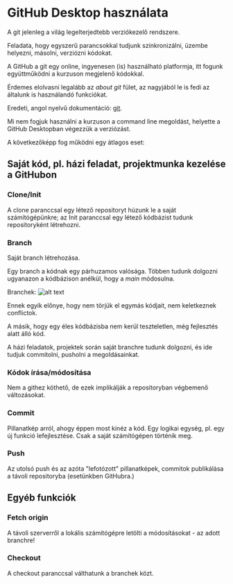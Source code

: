 # GitHub Desktop használata

A git jelenleg a világ legelterjedtebb verziókezelő rendszere.

Feladata, hogy egyszerű parancsokkal tudjunk szinkronizálni, üzembe helyezni, másolni, verziózni kódokat.

A GitHub a git egy online, ingyenesen (is) használható platformja, itt fogunk együttműködni a kurzuson megjelenő kódokkal.

Érdemes elolvasni legalább az _about git_ fület, az nagyjából le is fedi az általunk is használandó funkciókat.

Eredeti, angol nyelvű dokumentáció: [git](https://docs.github.com/en/get-started/using-git/about-git).


Mi nem fogjuk használni a kurzuson a command line megoldást, helyette a GitHub Desktopban végezzük a verziózást.

A következőképp fog működni egy átlagos eset:


## Saját kód, pl. házi feladat, projektmunka kezelése a GitHubon

### Clone/Init
A clone paranccsal egy létező repositoryt húzunk le a saját számítógépünkre; az Init paranccsal egy létező kódbázist tudunk repositoryként létrehozni.


### Branch
Saját branch létrehozása.

Egy branch a kódnak egy párhuzamos valósága. Többen tudunk dolgozni ugyanazon a kódbázison anélkül, hogy a _main_ módosulna.




Branchek:
![alt text](https://www.nobledesktop.com/image/gitresources/git-branches-merge.png)



Ennek egyik előnye, hogy nem törjük el egymás kódjait, nem keletkeznek conflictok.

A másik, hogy egy éles kódbázisba nem kerül teszteletlen, még fejlesztés alatt álló kód.

A házi feladatok, projektek során saját branchre tudunk dolgozni, és ide tudjuk commitolni, pusholni a megoldásainkat.


### Kódok írása/módosítása
Nem a githez köthető, de ezek implikálják a repositoryban végbemenő változásokat.


### Commit
Pillanatkép arról, ahogy éppen most kinéz a kód. Egy logikai egység, pl. egy új funkció lefejlesztése. Csak a saját számítógépen történik meg.


### Push
Az utolsó push és az azóta "lefotózott" pillanatképek, commitok publikálása a távoli repositoryba (esetünkben GitHubra.)


## Egyéb funkciók

### Fetch origin
A távoli szerverről a lokális számítógépre letölti a módosításokat - az adott branchre!

### Checkout
A checkout paranccsal válthatunk a branchek közt. 